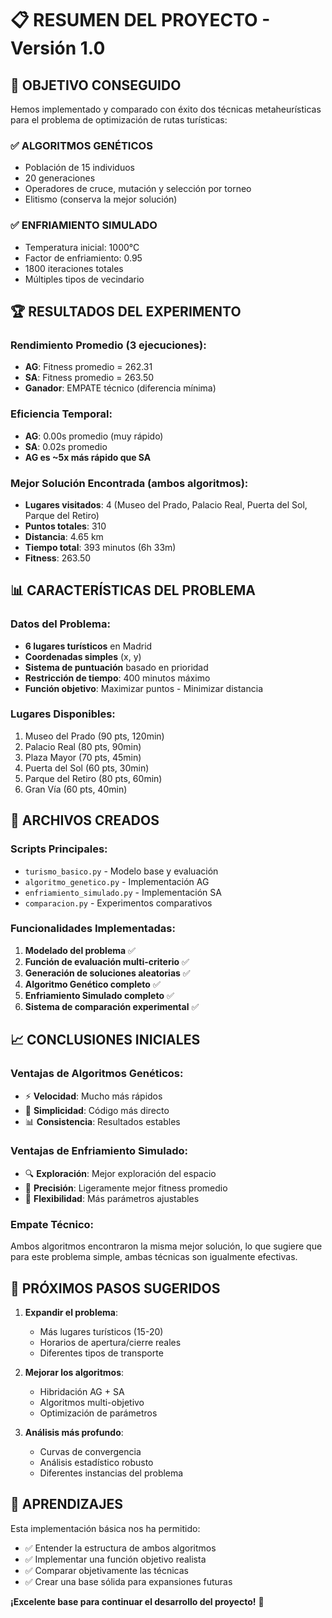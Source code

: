 # 📋 RESUMEN DEL PROYECTO - Versión 1.0

## 🎯 OBJETIVO CONSEGUIDO
Hemos implementado y comparado con éxito dos técnicas metaheurísticas para el problema de optimización de rutas turísticas:

### ✅ **ALGORITMOS GENÉTICOS**
- Población de 15 individuos
- 20 generaciones
- Operadores de cruce, mutación y selección por torneo
- Elitismo (conserva la mejor solución)

### ✅ **ENFRIAMIENTO SIMULADO**
- Temperatura inicial: 1000°C
- Factor de enfriamiento: 0.95
- 1800 iteraciones totales
- Múltiples tipos de vecindario

## 🏆 RESULTADOS DEL EXPERIMENTO

### Rendimiento Promedio (3 ejecuciones):
- **AG**: Fitness promedio = 262.31
- **SA**: Fitness promedio = 263.50
- **Ganador**: EMPATE técnico (diferencia mínima)

### Eficiencia Temporal:
- **AG**: 0.00s promedio (muy rápido)
- **SA**: 0.02s promedio
- **AG es ~5x más rápido que SA**

### Mejor Solución Encontrada (ambos algoritmos):
- **Lugares visitados**: 4 (Museo del Prado, Palacio Real, Puerta del Sol, Parque del Retiro)
- **Puntos totales**: 310
- **Distancia**: 4.65 km
- **Tiempo total**: 393 minutos (6h 33m)
- **Fitness**: 263.50

## 📊 CARACTERÍSTICAS DEL PROBLEMA

### Datos del Problema:
- **6 lugares turísticos** en Madrid
- **Coordenadas simples** (x, y)
- **Sistema de puntuación** basado en prioridad
- **Restricción de tiempo**: 400 minutos máximo
- **Función objetivo**: Maximizar puntos - Minimizar distancia

### Lugares Disponibles:
1. Museo del Prado (90 pts, 120min)
2. Palacio Real (80 pts, 90min)
3. Plaza Mayor (70 pts, 45min)
4. Puerta del Sol (60 pts, 30min)
5. Parque del Retiro (80 pts, 60min)
6. Gran Vía (60 pts, 40min)

## 🔧 ARCHIVOS CREADOS

### Scripts Principales:
- `turismo_basico.py` - Modelo base y evaluación
- `algoritmo_genetico.py` - Implementación AG
- `enfriamiento_simulado.py` - Implementación SA
- `comparacion.py` - Experimentos comparativos

### Funcionalidades Implementadas:
1. **Modelado del problema** ✅
2. **Función de evaluación multi-criterio** ✅
3. **Generación de soluciones aleatorias** ✅
4. **Algoritmo Genético completo** ✅
5. **Enfriamiento Simulado completo** ✅
6. **Sistema de comparación experimental** ✅

## 📈 CONCLUSIONES INICIALES

### Ventajas de Algoritmos Genéticos:
- ⚡ **Velocidad**: Mucho más rápidos
- 🎯 **Simplicidad**: Código más directo
- 📊 **Consistencia**: Resultados estables

### Ventajas de Enfriamiento Simulado:
- 🔍 **Exploración**: Mejor exploración del espacio
- 🎯 **Precisión**: Ligeramente mejor fitness promedio
- 🔄 **Flexibilidad**: Más parámetros ajustables

### Empate Técnico:
Ambos algoritmos encontraron la misma mejor solución, lo que sugiere que para este problema simple, ambas técnicas son igualmente efectivas.

## 🚀 PRÓXIMOS PASOS SUGERIDOS

1. **Expandir el problema**:
   - Más lugares turísticos (15-20)
   - Horarios de apertura/cierre reales
   - Diferentes tipos de transporte

2. **Mejorar los algoritmos**:
   - Hibridación AG + SA
   - Algoritmos multi-objetivo
   - Optimización de parámetros

3. **Análisis más profundo**:
   - Curvas de convergencia
   - Análisis estadístico robusto
   - Diferentes instancias del problema

## 📝 APRENDIZAJES

Esta implementación básica nos ha permitido:
- ✅ Entender la estructura de ambos algoritmos
- ✅ Implementar una función objetivo realista
- ✅ Comparar objetivamente las técnicas
- ✅ Crear una base sólida para expansiones futuras

**¡Excelente base para continuar el desarrollo del proyecto!** 🎉